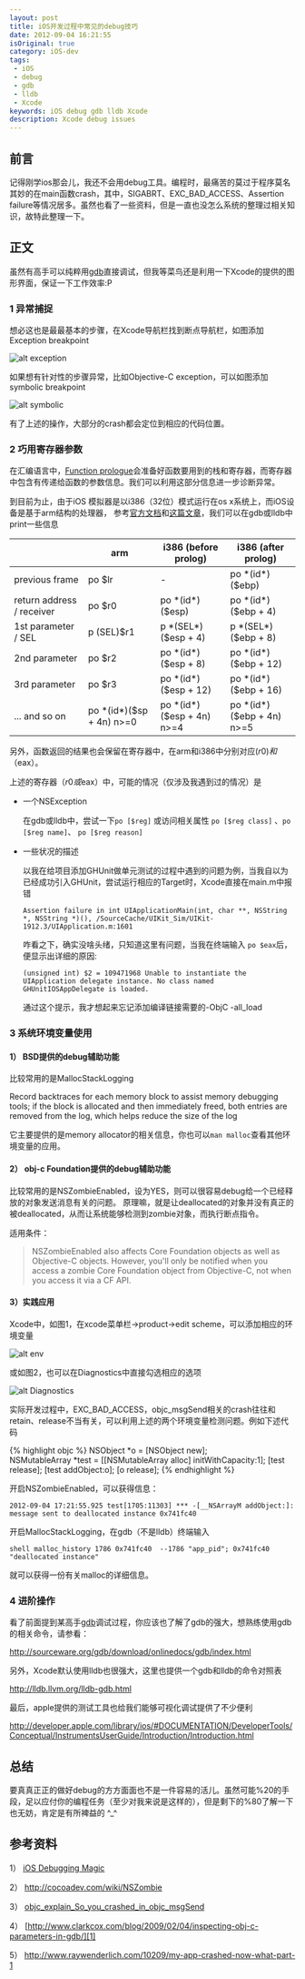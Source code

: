 ```yaml
---
layout: post
title: iOS开发过程中常见的debug技巧
date: 2012-09-04 16:21:55
isOriginal: true
category: iOS-dev
tags:
 - iOS
 - debug
 - gdb
 - lldb
 - Xcode
keywords: iOS debug gdb lldb Xcode
description: Xcode debug issues
---
```


## 前言

记得刚学ios那会儿，我还不会用debug工具。编程时，最痛苦的莫过于程序莫名其妙的在main函数crash，其中，SIGABRT、EXC_BAD_ACCESS、Assertion failure等情况居多。虽然也看了一些资料，但是一直也没怎么系统的整理过相关知识，故特此整理一下。

## 正文

虽然有高手可以纯粹用[gdb][]直接调试，但我等菜鸟还是利用一下Xcode的提供的图形界面，保证一下工作效率:P

### 1 异常捕捉

想必这也是最最基本的步骤，在Xcode导航栏找到断点导航栏，如图添加Exception breakpoint

![alt exception](/images/posts/xcode-debug-issue/1.1.jpeg "exception")

如果想有针对性的步骤异常，比如Objective-C exception，可以如图添加symbolic breakpoint

![alt symbolic](/images/posts/xcode-debug-issue/1.2.jpeg "symbolic")

有了上述的操作，大部分的crash都会定位到相应的代码位置。

### 2 巧用寄存器参数

在汇编语言中，[Function prologue](!http://en.wikipedia.org/wiki/Function_prologue)会准备好函数要用到的栈和寄存器，而寄存器中包含有传递给函数的参数信息。我们可以利用这部分信息进一步诊断异常。

到目前为止，由于iOS 模拟器是以i386（32位）模式运行在os x系统上，而iOS设备是基于arm结构的处理器，
参考[官方文档](http://developer.apple.com/library/ios/#technotes/tn2239/_index.html)和[这篇文章][1]，我们可以在gdb或lldb中print一些信息

|                | arm | i386 (before prolog)	| i386 (after prolog) 
| -------------- | --- | ------------| ------- 
| previous frame | po $lr | - | po \*(id\*)($ebp) 
| return address / receiver | po $r0 | po \*(id\*)($esp) | po \*(id\*)($ebp + 4) 
| 1st parameter / SEL  | p (SEL)$r1 | p \*(SEL\*)($esp + 4) | p \*(SEL\*)($ebp + 8) 
| 2nd parameter  | po $r2 | po \*(id\*)($esp + 8) | po \*(id\*)($ebp + 12) 
| 3rd parameter  | po $r3 | po \*(id\*)($esp + 12) | po \*(id\*)($ebp + 16) 
| ... and so on  | po \*(id\*)($sp + 4n) n>=0 | po \*(id\*)($esp + 4n) n>=4 | po \*(id\*)($ebp + 4n) n>=5 


另外，函数返回的结果也会保留在寄存器中，在arm和i386中分别对应($r0)和（$eax）。

上述的寄存器（$r0或$eax）中，可能的情况（仅涉及我遇到过的情况）是

* 一个NSException

	在gdb或lldb中，尝试一下`po [$reg]` 或访问相关属性 `po [$reg class]` 、`po [$reg name]`、 `po [$reg reason]`

* 一些状况的描述

	以我在给项目添加GHUnit做单元测试的过程中遇到的问题为例，当我自以为已经成功引入GHUnit，尝试运行相应的Target时，Xcode直接在main.m中报错
	
	`Assertion failure in int UIApplicationMain(int, char **, NSString *, NSString *)(), /SourceCache/UIKit_Sim/UIKit-1912.3/UIApplication.m:1601`

	咋看之下，确实没啥头绪，只知道这里有问题，当我在终端输入
`po $eax`后，便显示出详细的原因:

	`(unsigned int) $2 = 109471968 Unable to instantiate the UIApplication delegate instance. No class named GHUnitIOSAppDelegate is loaded.`

	通过这个提示，我才想起来忘记添加编译链接需要的-ObjC -all_load

### 3 系统环境变量使用

#### 1） BSD提供的debug辅助功能

比较常用的是MallocStackLogging

>
Record backtraces for each memory block to assist memory debugging tools; if the block is allocated and then immediately freed, both entries are removed from the log, which helps reduce the size of the log

它主要提供的是memory allocator的相关信息，你也可以`man malloc`查看其他环境变量的应用。

#### 2） obj-c Foundation提供的debug辅助功能

比较常用的是NSZombieEnabled，设为YES，则可以很容易debug给一个已经释放的对象发送消息有关的问题。
原理嘛，就是让deallocated的对象并没有真正的被deallocated，从而让系统能够检测到zombie对象，而执行断点指令。

适用条件：
>NSZombieEnabled also affects Core Foundation objects as well as Objective-C objects. However, you'll only be notified when you access a zombie Core Foundation object from Objective-C, not when you access it via a CF API.

#### 3）实践应用

Xcode中，如图1，在xcode菜单栏->product->edit scheme，可以添加相应的环境变量

![alt env](/images/posts/xcode-debug-issue/3.1.jpeg "env")

或如图2，也可以在Diagnostics中直接勾选相应的选项

![alt Diagnostics](/images/posts/xcode-debug-issue/3.2.jpeg "Diagnostics")

实际开发过程中，EXC_BAD_ACCESS，objc_msgSend相关的crash往往和retain、release不当有关，可以利用上述的两个环境变量检测问题。例如下述代码

{% highlight objc %}
NSObject *o = [NSObject new];  
NSMutableArray *test = [[NSMutableArray alloc] initWithCapacity:1];
[test release];
[test addObject:o];
[o release];
{% endhighlight %}

开启NSZombieEnabled，可以获得信息：

`2012-09-04 17:21:55.925 test[1705:11303] *** -[__NSArrayM addObject:]: message sent to deallocated instance 0x741fc40`

开启MallocStackLogging，在gdb（不是lldb）终端输入

`shell malloc_history 1786 0x741fc40  --1786 "app_pid"; 0x741fc40 "deallocated instance"`

就可以获得一份有关malloc的详细信息。

### 4 进阶操作

看了前面提到某高手[gdb][]调试过程，你应该也了解了gdb的强大，想熟练使用gdb的相关命令，请参看：

<http://sourceware.org/gdb/download/onlinedocs/gdb/index.html>

另外，Xcode默认使用lldb也很强大，这里也提供一个gdb和lldb的命令对照表

<http://lldb.llvm.org/lldb-gdb.html>

最后，apple提供的测试工具也给我们能够可视化调试提供了不少便利

<http://developer.apple.com/library/ios/#DOCUMENTATION/DeveloperTools/Conceptual/InstrumentsUserGuide/Introduction/Introduction.html>



## 总结

要真真正正的做好debug的方方面面也不是一件容易的活儿。虽然可能%20的手段，足以应付你的编程任务（至少对我来说是这样的），但是剩下的%80了解一下也无妨，肯定是有所裨益的 ^_^

## 参考资料

1） [iOS Debugging Magic](http://developer.apple.com/library/ios/#technotes/tn2239/_index.html)

2） <http://cocoadev.com/wiki/NSZombie>

3） [objc_explain_So_you_crashed_in_objc_msgSend](http://sealiesoftware.com/blog/archive/2008/09/22/objc_explain_So_you_crashed_in_objc_msgSend.html)

4） [http://www.clarkcox.com/blog/2009/02/04/inspecting-obj-c-parameters-in-gdb/][1]

5） <http://www.raywenderlich.com/10209/my-app-crashed-now-what-part-1>

[1]: http://www.clarkcox.com/blog/2009/02/04/inspecting-obj-c-parameters-in-gdb/

[gdb]: http://www.mikeash.com/pyblog/friday-qa-2011-06-17-gdb-tips-and-tricks.html "gdb"